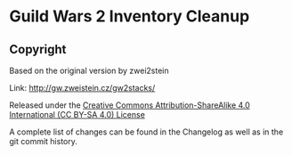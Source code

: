 # Guild Wars 2 Inventory Cleanup

## Copyright
Based on the original version by zwei2stein

Link: http://gw.zweistein.cz/gw2stacks/

Released under the [Creative Commons Attribution-ShareAlike 4.0 International (CC BY-SA 4.0) License](https://creativecommons.org/licenses/by-sa/4.0/)

A complete list of changes can be found in the Changelog as well as in the git commit history.